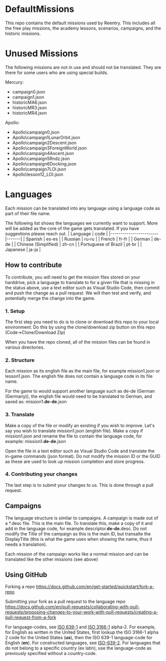 # DefaultMissions
This repo contains the default missions used by Reentry. This includes all the free play missions, the academy lessons, scenarios, campaigns, and the historic missions.

# Unused Missions
The following missions are not in use and should not be translated. They are there for some users who are using special builds.

Mercury:
- campaign0.json
- campaign1.json
- historicMA6.json
- historicMR3.json
- historicMR4.json


Apollo:
- Apollo\campaign0.json
- Apollo\campaign1LunarOrbit.json
- Apollo\campaign2Descent.json
- Apollo\campaign3ForeignWorld.json
- Apollo\campaign4Ascent.json
- Apollo\campaign5Rndz.json
- Apollo\campaign6Docking.json
- Apollo\campaign7LOI.json
- Apollo\lesson12_LOI.json

# Languages
Each mission can be translated into any language using a language code as part of their file name.

The following list shows the languages we currently want to support. More will be added as the core of the game gets translated. If you have suggestions please reach out.
|        Language        | code  |
|------------------------|-------|
| Spanish                | es-es |
| Russian                | ru-ru |
| French                 | fr-fr |
| German                 | de-de |
| Chinese (Simplified)   | zh-cn |
| Portuguese of Brazil   | pt-br |
| Japanese               | ja-ja |

## How to contribute
To contribute, you will need to get the mission files stored on your harddrive, pick a language to translate to for a given file that is missing in the status above, use a text editor such as Visual Studio Code, then commit and push the change as a pull request. We will then test and verify, and potentially merge the change into the game.

### 1. Setup
The first step you need to do is to clone or download this repo to your local environment.
Do this by using the clone/download zip button on this repo (Code->Clone/Download Zip)

When you have the repo cloned, all of the mission files can be found in various directories. 

### 2. Structure
Each mission as its english file as the main file, for example mission1.json or lesson1.json. The english file does not contain a language code in its file name.

For the game to would support another language such as de-de (German (Germany)), the english file would need to be translated to German, and saved as:
mission1.**de-de**.json

### 3. Translate
Make a copy of the file or modify an existing if you wish to improve. Let's say you wish to translate mission1.json (english file). Make a copy if mission1.json and rename the file to contain the language code, for example:
mission1.**de-de**.json

Open the file in a text editor such as Visual Studio Code and translate the in-game commands (json format). Do not modify the mission ID or the GUID as these are used to look up mission completion and store progress.

### 4. Contributing your changes
The last step is to submit your changes to us. This is done through a pull request.


## Campaigns
The language structure is similar to campaigns. A campaign is made out of a *.desc file. This is the main file. To translate this, make a copy of it and add in the language code, for example descriptor.**de-de**.desc. Do not modify the Title of the campaign as this is the main ID, but transalte the DisplayTitle (this is what the game uses when showing the name, thus it needs a translation).

Each mission of the campaign works like a normal mission and can be translated like the other missions (see above)


## Using GitHub
Forking a repo
https://docs.github.com/en/get-started/quickstart/fork-a-repo

Submitting your fork as a pull request to the language repo
https://docs.github.com/en/pull-requests/collaborating-with-pull-requests/proposing-changes-to-your-work-with-pull-requests/creating-a-pull-request-from-a-fork

For language-codes, see [ISO 639-1](https://en.wikipedia.org/wiki/List_of_ISO_639-1_codes) and [ISO 3166-1](https://en.wikipedia.org/wiki/List_of_ISO_3166_country_codes) alpha-2. For example, for English as written in the United States, first lookup the ISO 3166-1 alpha 2 code for the United States (**us**), then the ISO 639-1 language-code for English (**en**). For constructed languages, see [ISO-639-2](https://en.wikipedia.org/wiki/List_of_ISO_639-2_codes). For languages that do not belong to a specific country (ex latin), use the language-code as previously specified without a country-code.
